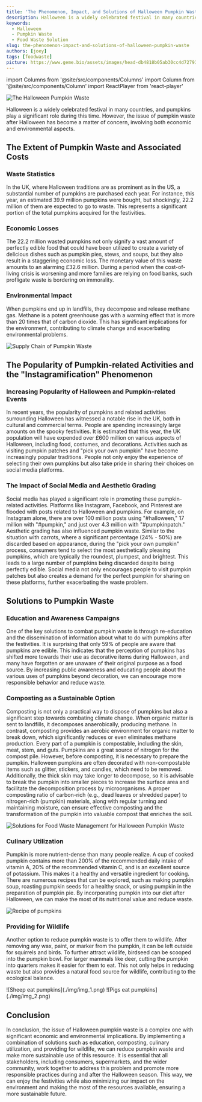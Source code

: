 ```yaml
---
title: 'The Phenomenon, Impact, and Solutions of Halloween Pumpkin Waste'
description: Halloween is a widely celebrated festival in many countries, and pumpkins play a significant role during this time. However, the issue of pumpkin waste after Halloween has become a matter of concern, involving both economic and environmental aspects.
keywords:
  - Halloween
  - Pumpkin Waste
  - Food Waste Solution 
slug: the-phenomenon-impact-and-solutions-of-halloween-pumpkin-waste
authors: [joey]
tags: [foodwaste]
picture: https://www.geme.bio/assets/images/head-db4818b05ab30cc4d72793c86fe4ba5e.png
---
```

<head>
    <meta charSet="utf-8" />
    <meta name="twitter:card" content="summary_large_image" />
    <meta data-rh="true" property="og:image" content="https://www.geme.bio/assets/images/head-db4818b05ab30cc4d72793c86fe4ba5e.png" />
    <meta data-rh="true" name="twitter:image" content="https://www.geme.bio/assets/images/head-db4818b05ab30cc4d72793c86fe4ba5e.png"/>
    <meta data-rh="true" property="og:url" content="https://www.geme.bio"/>
    <meta data-rh="true" property="og:locale" content="en"/>
</head>

import Columns from '@site/src/components/Columns'
import Column from '@site/src/components/Column'
import ReactPlayer from 'react-player'

![The Halloween Pumpkin Waste](./img/img_4.png)

Halloween is a widely celebrated festival in many countries, and pumpkins play a significant role during this time. However, the issue of pumpkin waste after Halloween has become a matter of concern, involving both economic and environmental aspects.

<!-- truncate -->

## The Extent of Pumpkin Waste and Associated Costs

### Waste Statistics
In the UK, where Halloween traditions are as prominent as in the US, a substantial number of pumpkins are purchased each year. 
For instance, this year, an estimated 39.9 million pumpkins were bought, but shockingly, 22.2 million of them are expected to go to waste.
This represents a significant portion of the total pumpkins acquired for the festivities.

### Economic Losses
The 22.2 million wasted pumpkins not only signify a vast amount of perfectly edible food that could have been utilized 
to create a variety of delicious dishes such as pumpkin pies, stews, and soups, but they also result in a staggering economic loss. 
The monetary value of this waste amounts to an alarming £32.6 million. During a period when the cost-of-living crisis is worsening 
and more families are relying on food banks, such profligate waste is bordering on immorality.

### Environmental Impact
When pumpkins end up in landfills, they decompose and release methane gas. Methane is a potent greenhouse gas with a warming 
effect that is more than 20 times that of carbon dioxide. This has significant implications for the environment, contributing
to climate change and exacerbating environmental problems.

![Supply Chain of Pumpkin Waste](./img/img_5.png)

## The Popularity of Pumpkin-related Activities and the "Instagramification" Phenomenon

### Increasing Popularity of Halloween and Pumpkin-related Events
In recent years, the popularity of pumpkins and related activities surrounding Halloween has witnessed a notable rise in the UK, 
both in cultural and commercial terms. People are spending increasingly large amounts on the spooky festivities. 
It is estimated that this year, the UK population will have expended over £600 million on various aspects of Halloween, including food, costumes, and decorations.
Activities such as visiting pumpkin patches and "pick your own pumpkin" have become increasingly popular traditions. People not only enjoy the experience of selecting their own pumpkins but also take pride in sharing their choices on social media platforms.

### The Impact of Social Media and Aesthetic Grading
Social media has played a significant role in promoting these pumpkin-related activities. Platforms like Instagram, Facebook, 
and Pinterest are flooded with posts related to Halloween and pumpkins. For example, on Instagram alone, there are over 100 
million posts using "#halloween," 17 million with "#pumpkin," and just over 4.3 million with "#pumpkinpatch."
Aesthetic grading has also influenced pumpkin waste. Similar to the situation with carrots, where a significant percentage 
(24% - 50%) are discarded based on appearance, during the "pick your own pumpkin" process, consumers tend to select the most 
aesthetically pleasing pumpkins, which are typically the roundest, plumpest, and brightest. This leads to a large number of pumpkins being discarded despite being perfectly edible. Social media not only encourages people to visit pumpkin patches but also creates a demand for the perfect pumpkin for sharing on these platforms, further exacerbating the waste problem.

## Solutions to Pumpkin Waste

### Education and Awareness Campaigns
One of the key solutions to combat pumpkin waste is through re-education and the dissemination of information about what to do with pumpkins after the festivities. It is surprising that only 59% of people are aware that pumpkins are edible. This indicates that the perception of pumpkins has shifted more towards their use as decorative items during Halloween, and many have forgotten or are unaware of their original purpose as a food source. By increasing public awareness and educating people about the various uses of pumpkins beyond decoration, we can encourage more responsible behavior and reduce waste.

### Composting as a Sustainable Option
Composting is not only a practical way to dispose of pumpkins but also a significant step towards combating climate change. When organic matter is sent to landfills, it decomposes anaerobically, producing methane. In contrast, composting provides an aerobic environment for organic matter to break down, which significantly reduces or even eliminates methane production.
Every part of a pumpkin is compostable, including the skin, meat, stem, and guts. Pumpkins are a great source of nitrogen for the compost pile. However, before composting, it is necessary to prepare the pumpkin. Halloween pumpkins are often decorated with non-compostable items such as glitter, stickers, and candles, which need to be removed. Additionally, the thick skin may take longer to decompose, so it is advisable to break the pumpkin into smaller pieces to increase the surface area and facilitate the decomposition process by microorganisms. A proper composting ratio of carbon-rich (e.g., dead leaves or shredded paper) to nitrogen-rich (pumpkin) materials, along with regular turning and maintaining moisture, can ensure effective composting and the transformation of the pumpkin into valuable compost that enriches the soil.

![Solutions for Food Waste Management for Halloween Pumpkin Waste](./img/img.png)

### Culinary Utilization
Pumpkin is more nutrient-dense than many people realize. A cup of cooked pumpkin contains more than 200% of the recommended daily intake of vitamin A, 20% of the recommended vitamin C, and is an excellent source of potassium. This makes it a healthy and versatile ingredient for cooking. There are numerous recipes that can be explored, such as making pumpkin soup, roasting pumpkin seeds for a healthy snack, or using pumpkin in the preparation of pumpkin pie. By incorporating pumpkin into our diet after Halloween, we can make the most of its nutritional value and reduce waste.

![Recipe of pumpkins](./img/img_3.png)

### Providing for Wildlife

Another option to reduce pumpkin waste is to offer them to wildlife. After removing any wax, paint, or marker from the pumpkin, it can be left outside for squirrels and birds. To further attract wildlife, birdseed can be scooped into the pumpkin bowl. For larger mammals like deer, cutting the pumpkin into quarters makes it easier for them to eat. This not only helps in reducing waste but also provides a natural food source for wildlife, contributing to the ecological balance.

<Columns>
  <Column className='text--left'>
    ![Sheep eat pumpkins](./img/img_1.png)
  </Column>

  <Column className='text--center text--left'>
    ![Pigs eat pumpkins](./img/img_2.png)
  </Column>
</Columns>

## Conclusion

In conclusion, the issue of Halloween pumpkin waste is a complex one with significant economic and environmental implications. By implementing a combination of solutions such as education, composting, culinary utilization, and providing for wildlife, we can reduce pumpkin waste and make more sustainable use of this resource. It is essential that all stakeholders, including consumers, supermarkets, and the wider community, work together to address this problem and promote more responsible practices during and after the Halloween season. This way, we can enjoy the festivities while also minimizing our impact on the environment and making the most of the resources available, ensuring a more sustainable future.

